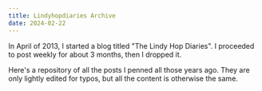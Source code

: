 ```yaml
---
title: Lindyhopdiaries Archive
date: 2024-02-22
---
```

In April of 2013, I started a blog titled "The Lindy Hop Diaries". I proceeded to post weekly for about 3 months, then I dropped it.

Here's a repository of all the posts I penned all those years ago. They are only lightly edited for typos, but all the content is otherwise the same.

